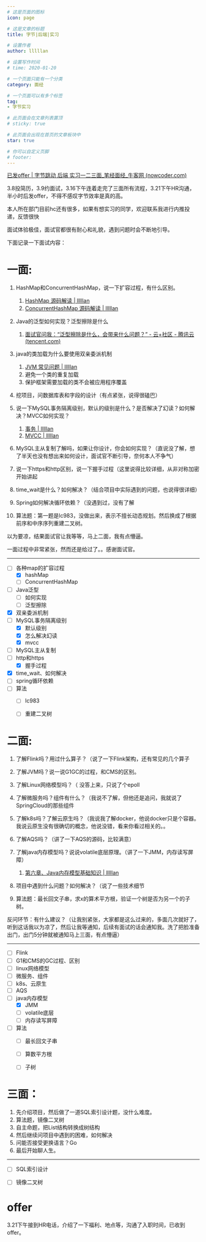 ```yaml
---
# 这是页面的图标
icon: page

# 这是文章的标题
title: 字节|后端|实习

# 设置作者
author: lllllan

# 设置写作时间
# time: 2020-01-20

# 一个页面只能有一个分类
category: 面经

# 一个页面可以有多个标签
tag:
- 字节实习

# 此页面会在文章列表置顶
# sticky: true

# 此页面会出现在首页的文章板块中
star: true

# 你可以自定义页脚
# footer: 
---
```




[已发offer | 字节跳动 后端 实习一二三面_笔经面经_牛客网 (nowcoder.com)](https://www.nowcoder.com/discuss/870251)



3.8投简历，3.9约面试，3.16下午连着走完了三面所有流程，3.21下午HR沟通，半小时后发offer，不得不感叹字节效率是真的高。  



 本人所在部门目前hc还有很多，如果有想实习的同学，欢迎联系我进行内推投递，反馈很快

 

 面试体验极佳，面试官都很有耐心和礼貌，遇到问题时会不断地引导。

 下面记录一下面试内容：

#  **一面:** 

1. HashMap和ConcurrentHashMap，说一下扩容过程，有什么区别。
    1. [HashMap 源码解读 | lllllan](http://blog.lllllan.cn/java/container/source-code/hashmap/)
    2. [ConcurrentHashMap 源码解读 | lllllan](http://blog.lllllan.cn/java/container/source-code/concurrent-hashmap/)

2. Java的泛型如何实现？泛型擦除是什么
    1. [面试官问我：“泛型擦除是什么，会带来什么问题？” - 云+社区 - 腾讯云 (tencent.com)](https://cloud.tencent.com/developer/article/1649866)

3. java的类加载为什么要使用双亲委派机制
    1. [JVM 常见问题 | lllllan](http://blog.lllllan.cn/java/jvm/#双亲委派机制)
    2. 避免一个类的重复加载
    3. 保护框架需要加载的类不会被应用程序覆盖

4. 挖项目，问数据库表和字段的设计（有点紧张，说得很磕巴）
5. 说一下MySQL事务隔离级别，默认的级别是什么？是否解决了幻读？如何解决？MVCC如何实现？
    1. [事务 | lllllan](http://blog.lllllan.cn/mysql/transaction/)
    2. [MVCC | lllllan](http://blog.lllllan.cn/mysql/mvcc/)

6. MySQL主从复制了解吗，如果让你设计，你会如何实现？（直说没了解，想了半天也没有想出来如何设计，面试官不断引导，奈何本人不争气）
7. 说一下https和http区别，说一下握手过程（这里说得比较详细，从非对称加密开始讲起
8. time_wait是什么？如何解决？（结合项目中实际遇到的问题，也说得很详细）
9. Spring如何解决循环依赖？（没遇到过，没有了解
10. 算法题：第一题是lc983，没做出来，表示不擅长动态规划。然后换成了根据前序和中序序列重建二叉树。

 以为要凉，结果面试官让我等等，马上二面，我有点懵逼。

 一面过程中非常紧张，然而还是给过了。。感谢面试官。  

---

- [ ] 各种map的扩容过程
    - [x] hashMap
    - [ ] ConcurrentHashMap
- [ ] Java泛型
    - [ ] 如何实现
    - [ ] 泛型擦除
- [x] 双亲委派机制
- [ ] MySQL事务隔离级别
    - [x] 默认级别
    - [x] 怎么解决幻读
    - [x] mvcc
- [ ] MySQL主从复制
- [ ] http和https
    - [x] 握手过程
- [x] time_wait、如何解决
- [ ] spring循环依赖
- [ ] 算法
    - [ ] lc983
    - [ ] 重建二叉树



#  **二面:** 

1. 了解Flink吗？用过什么算子？（说了一下Flink架构，还有常见的几个算子
2. 了解JVM吗？说一说G1GC的过程，和CMS的区别。
3. 了解Linux网络模型吗？（ 没答上来，只说了个epoll
4. 了解微服务吗？组件有什么？（我说不了解，但他还是追问，我就说了SpringCloud的那些组件
5. 了解k8s吗？了解云原生吗？（我说我了解docker，他说docker只是个容器。我说云原生没有很确切的概念，他说没错，看来你看过相关的。。
6. 了解AQS吗？（讲了一下AQS的源码，比较满意）
7. 了解java内存模型吗？说说volatile底层原理。（讲了一下JMM，内存读写屏障）
    1. [第六章、Java内存模型基础知识 | lllllan](http://blog.lllllan.cn/java/concurrent/2/6/)

8. 项目中遇到什么问题？如何解决？（说了一些技术细节
9. 算法题：最长回文子串，求x的算术平方根，验证一个树是否为另一个的子树。

反问环节：有什么建议？（让我别紧张，大家都是这么过来的，多面几次就好了，听到这话我以为凉了，然后让我等通知，后续有面试的话会通知我。洗了把脸准备出门，出门5分钟就被通知马上三面，有点懵逼）  

---

- [ ] Flink
- [ ] G1和CMS的GC过程、区别
- [ ] linux网络模型
- [ ] 微服务、组件
- [ ] k8s、云原生
- [ ] AQS
- [ ] java内存模型
    - [x] JMM
    - [ ] volatile底层
    - [ ] 内存读写屏障
- [ ] 算法
    - [ ] 最长回文子串
    - [ ] 算数平方根
    - [ ] 子树



#  **三面：** 

1. 先介绍项目，然后做了一道SQL索引设计题，没什么难度。
2. 算法题，镜像二叉树
3. 自主命题，把List结构转换成树结构
4.  然后继续问项目中遇到的困难，如何解决
5. 问能否接受更换语言？Go
6. 最后开始聊人生。

---

- [ ] SQL索引设计
- [ ] 镜像二叉树



#  offer 

 3.21下午接到HR电话，介绍了一下福利、地点等，沟通了入职时间，已收到offer。
